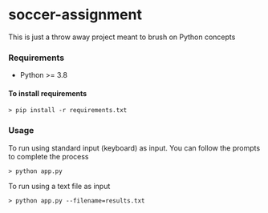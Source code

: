 # soccer-assignment
This is just a throw away project meant to brush on Python concepts

### Requirements
* Python >= 3.8

#### To install requirements
```shell
> pip install -r requirements.txt
```
### Usage
To run using standard input (keyboard) as input. You can follow the prompts to complete the process
```shell
> python app.py
```

To run using a text file as input
```shell
> python app.py --filename=results.txt
```
